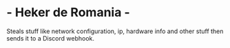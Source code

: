 # - Heker de Romania -
Steals stuff like network configuration, ip, hardware info and other stuff then sends it to a Discord webhook.
